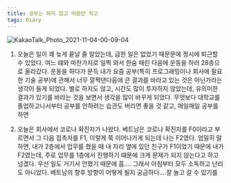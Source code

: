 ```yaml
---
title: 공부는 하지 않고 마음만 적고
tags: Diary
---
```


![KakaoTalk_Photo_2021-11-04-00-09-04](https://user-images.githubusercontent.com/50545088/140088576-7b71afa2-145e-4ef3-95de-b2653a40c18f.jpeg)

1. 오늘은 일이 꽤 늦게 끝날 줄 알았는데, 급한 일은 없었기 때문문에 정시에 퇴근할 수 있었다. 여느 떄와 마찬가지로 일찍 와서 한숨 때린 다음에 운동을 하러 28층으로 올라갔다. 운동을 하다가 문득 내가 요즘 공부(특히 프로그래밍이나 회사에 필요한 기술 공부)에 관해서 너무 깔짝댄다음에 큰 결과를 바라고 있는 것은 아닌가라는 생각이 들게 되었다. 별로 하지도 않고, 시간도 많이 투자하지 않았는데, 유의미한 결과가 있기를 바라는 것을 보면서 생각을 많이 바꾸게 되었다. 무엇보다 대학교를 졸업하고나서부터 공부를 안하려는 습관도 버리면 좋을 것 같고, 매일매일 공부를 하면 

2. 오늘은 회사에서 코로나 확진자가 나왔다. 베트남은 코로나 확진자를 F0이라고 부르면서 그 다음 접촉자를 F1, 이렇게 쭉 이어나가게 되는데 나는 F2였다. 엄밀히 말하면, 내가 2층에서 업무를 했을 때 내 자리 옆에 있던 친구가 F1이었기 때문에 내가 F2였는데, 주로 업무를 1층에서 진행하기 떄문에 크게 문제가 되지 않는다고 하고 넘겼다. 우선 일도 거기서 안했기 때문에 흠.... 그래서 아침부터 모두 소독하고 난리도 아니었다. 베트남의 향후 방향이 어떻게 될지 궁금하다....잘 놀고 갈 수 있기를